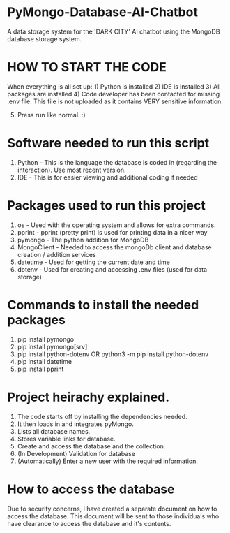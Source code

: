# PyMongo-Database-AI-Chatbot
A data storage system for the 'DARK CITY' AI chatbot using the MongoDB database storage system.

# HOW TO START THE CODE

When everything is all set up:
	1) Python is installed
	2) IDE is installed
	3) All packages are installed
	4) Code developer has been contacted for missing .env file. This file is not uploaded as it contains VERY sensitive information.
  
  5) Press run like normal. :)

# Software needed to run this script

1) Python - This is the language the database is coded in (regarding the interaction). Use most recent version.
2) IDE - This is for easier viewing and additional coding if needed

# Packages used to run this project

1) os - Used with the operating system and allows for extra commands.
2) pprint - pprint (pretty print) is used for printing data in a nicer way
3) pymongo - The python addition for MongoDB
4) MongoClient - Needed to access the mongoDb client and database creation / addition services
5) datetime - Used for getting the current date and time
6) dotenv - Used for creating and accessing .env files (used for data storage)

# Commands to install the needed packages

1) pip install pymongo
2) pip install pymongo[srv]
3) pip install python-dotenv OR python3 -m pip install python-dotenv
4) pip install datetime
5) pip install pprint

# Project heirachy explained.

1) The code starts off by installing the dependencies needed.
2) It then loads in and integrates pyMongo.
3) Lists all database names.
4) Stores variable links for database.
5) Create and access the database and the collection.
6) (In Development) Validation for database
7) (Automatically) Enter a new user with the required information.

# How to access the database

Due to security concerns, I have created a separate document on how to access the database.
This document will be sent to those individuals who have clearance to access the database and it's contents.
